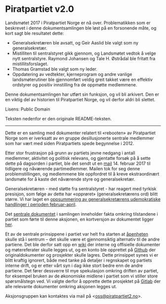 Piratpartiet v2.0
=================

Landsmøtet 2017 i Piratpartiet Norge er nå over.
Problematikken som er beskrevet i denne dokumentsamlingen ble løst på en forsonende måte, og kort sagt ble resultatet dette:

  - Generalsekretæren ble avsatt, og Geir Aaslid ble valgt som ny generalsekretær.
  - Mistilliten til sentralstyret gikk gjennom, og Landsmøtet vedtok å velge nytt sentralstyre.
    Raymond Johansen og Tale H. Østrådal ble fritatt fra mistillitsforslaget.
  - Thomas Gramstad ble valgt som ny leder.
  - Oppdatering av vedtekter, kjerneprogram og andre vanlige landsmøterutiner ble gjennomført veldig greit takket være en effektiv ordstyrer og positiv innstilling fra de oppmøtte medlemmene.

Denne dokumentsamlingen har utført sin funksjon, og vil bli arkivert.
Den er en viktig del av historien til Piratpartiet Norge, og vil derfor aldri bli slettet.

Lisens: Public Domain

Teksten nedenfor er den originale README-teksten.

---

Dette er en samling med dokumenter relatert til «rebooten» av Piratpartiet Norge som er iverksatt av en gruppe desillusjonerte sentrale medlemmer som har vært med siden Piratpartiets spede begynnelse i 2012.

Etter stor frustrasjon på grunn av partiets jevne nedgang i antall medlemmer, aktivitet og politisk relevans, og gjentatte forsøk på å sette dette på dagsorden i partiet, ble det sendt ut en [mail](originalmail.txt) 14. februar 2017 til tidligere og nåværende partimedlemmer.
Mailen tok for seg denne problemstillingen, og medlemmene ble oppfordret til å kreve ekstraordinært landsmøte for å kaste det nåværende styre og generalsekretær.

Generalsekretæren - med støtte fra sentralstyret - har reagert med tyrkisk presisjon, som følge av dette har «opprøret» (generalsekretærens ord) blitt større.  Vi har laget en [oppsummering av generalsekretærens udemokratiske handlinger i perioden februar-april](oppsummering-2017-04.md).

Det [sentrale dokumentet](fakta.md) i samlingen inneholder fakta omkring tilstandene i partiet som førte til denne aksjonen, en kortversjon av dokumentet ligger [her](fakta-kort.txt).

Et av de sentrale prinsippene i partiet var helt fra starten at [åpenheten](https://wiki.piratpartiet.no/index.php?title=%C3%85penhet) skulle stå i sentrum – det skulle være et gjennomsiktig alternativ til de andre partiene.
Det ble derfor satt opp en [wiki](https://wiki.piratpartiet.no) der interne og offisielle dokumenter og møtereferater skulle legges ut, og en konto ble opprettet på [Github](https://github.com/piratpartiet) der originaldokumenter og prosjekter skulle lagres.
Dette prinsippet synes vi er blitt kraftig ignorert, både med tanke på detaljer i regnskapet og partiets interne drift, og er etter vårt syn i dag ikke stort bedre enn de andre partiene.
Det fører dessverre til mye spekulasjon omkring driften av partiet, for eksempel bruken av de økonomiske midlene i partiet som vi stiller store spørsmålstegn ved.
Vi valgte derfor å opprette dette prosjektet på [Gitlab](https://gitlab.com/pir-reboot/pir-reboot) der alle relevante dokumenter omkring aksjonen legges ut.

Aksjonsgruppen kan kontaktes via mail på &lt;<oss@piratpartiet2.no>&gt;.
